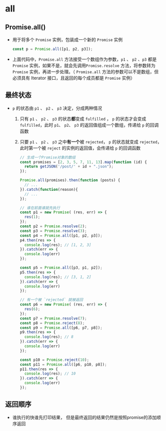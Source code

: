 # all

## Promise.all()

  - 用于将多个 `Promise` 实例，包装成一个新的 `Promise` 实例

    ```javascript
    const p = Promise.all([p1, p2, p3]);
    ```

  - 上面代码中，`Promise.all` 方法接受一个数组作为参数，`p1` 、 `p2` 、`p3` 都是 `Promise` 实例，如果不是，就会先调用`Promise.resolve` 方法，将参数转为 `Promise` 实例，再进一步处理。（ `Promise.all` 方法的参数可以不是数组，但必须具有 Iterator 接口，且返回的每个成员都是 `Promise` 实例）

## 最终状态

  - `p` 的状态由 `p1` 、 `p2` 、 `p3` 决定，分成两种情况

    1.  只有 `p1` 、 `p2` 、 `p3` 的状态**都**变成 `fulfilled` ， `p` 的状态才会变成 `fulfilled`，此时 `p1`、 `p2`、 `p3` 的返回值组成一个数组，传递给 `p` 的回调函数

    2.  只要 `p1` 、 `p2` 、 `p3` 之中**有一个**被 `rejected`， `p` 的状态就变成 `rejected`，此时第一个被 `reject` 的实例的返回值，会传递给 `p` 的回调函数

        ```javascript
        // 生成一个Promise对象的数组
        const promises = [2, 3, 5, 7, 11, 13].map(function (id) {
          return getJSON('/post/' + id + ".json");
        });

        Promise.all(promises).then(function (posts) {
          // ...
        }).catch(function(reason){
          // ...
        });
        ```

        ```javascript
        // 谁在前面谁就先执行
        const p1 = new Promise( (res, err) => {
          res(1);
        });
        const p2 = Promise.resolve(2);
        const p3 = Promise.resolve(3);
        const p4 = Promise.all([p1, p2, p3]);
        p4.then(res => {
          console.log(res); // [1, 2, 3]
        }).catch(err => {
          console.log(err)
        });

        const p5 = Promise.all([p3, p1, p2]);
        p5.then(res => {
          console.log(res); // [3, 1, 2]
        }).catch(err => {
          console.log(err)
        });
        ```

        ```javascript
        // 有一个被 `rejected` 就被返回
        const p6 = new Promise( (res, err) => {
          res(6);
        });
        const p7 = Promise.resolve(7);
        const p8 = Promise.reject(8);
        const p9 = Promise.all([p6, p7, p8]);
        p9.then(res => {
          console.log(res); // 8
        }).catch(err => {
          console.log(err)
        });

        const p10 = Promise.reject(10);
        const p11 = Promise.all([p6, p10, p8]);
        p11.then(res => {
          console.log(res); // 10
        }).catch(err => {
          console.log(err)
        });
        ```

## 返回顺序

  - 谁执行的快谁先打印结果， 但是最终返回的结果仍然是按照promise的添加顺序返回
